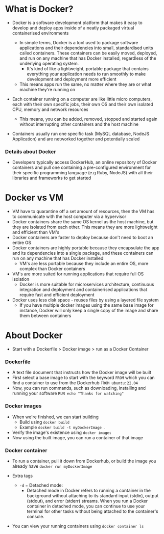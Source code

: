 
# What is Docker?

- Docker is a software development platform that makes it easy to develop and deploy apps inside of a neatly packaged virtual containerised environments
	- In simple terms, Docker is a tool used to package software applications and their dependencies into small, standardised units called containers. These containers can be easily moved, deployed, and run on any machine that has Docker installed, regardless of the underlying operating system.
		- It's kind of like a lightweight, portable package that contains everything your application needs to run smoothly to make development and deployment more efficient
	- This means apps run the same, no matter where they are or what machine they're running on

- Each container running on a computer are like little micro computers, each with their own specific jobs, their own OS and their own isolated CPU, memory and network resources
	- This means, you can be added, removed, stopped and started again without interrupting other containers and the host machine
- Containers usually run one specific task (MySQL database, NodeJS Application) and are networked together and potentially scaled

### Details about Docker

- Developers typically access DockerHub, an online repository of Docker containers and pull one containing a pre-configured environment for their specific programming language (e.g Ruby, NodeJS) with all their libraries and frameworks to get started

# Docker vs VM

- VM have to quarantine off a set amount of resources, then the VM has to communicate with the host computer via a hypervisor
- Docker containers share the same OS kernel as the host machine, but they are isolated from each other. This means they are more lightweight and efficient than VM's
- Docker containers are faster to deploy because don't need to boot an entire OS
- Docker containers are highly portable because they encapsulate the app and its dependencies into a single package, and these containers can run on any machine that has Docker installed
	- VM's are less portable because they include an entire OS, more complex than Docker containers
- VM's are more suited for running applications that require full OS isolation
	- Docker is more suitable for microservices architecture, continuous integration and deployment and containerised applications that require fast and efficient deployment
- Docker uses less disk space - reuses files by using a layered file system
	- If you have multiple docker images using the same base image for instance, Docker will only keep a single copy of the image and share them between containers

# About Docker

- Start with a Dockerfile > Docker image > run as a Docker Container

### Dockerfile
- A text file document that instructs how the Docker image will be built
- First select a base image to start with the keyword ```FROM``` which you can find a container to use from the Dockerhub 
	```FROM ubuntu:22.04```
- Now, you can run commands, such as downloading, installing and running your software
	```RUN echo "Thanks for watching"```

### Docker images
- When we're finished, we can start building
	- Build using ```docker build```
	- Example
		```docker build -t myDockerImage .```
- Verify the image's existence using ```docker images```
- Now using the built image, you can run a container of that image

### Docker container

- To run a container, pull it down from Dockerhub, or build the image you already have
	```docker run myDockerImage```

- Extra tags
	- ```-d``` = Detached mode: 
		- Detached mode in Docker refers to running a container in the background without attaching to its standard input (stdin), output (stdout), and error (stderr) streams. When you run a Docker container in detached mode, you can continue to use your terminal for other tasks without being attached to the container's console.
- You can view your running containers using
	```docker container ls```
	